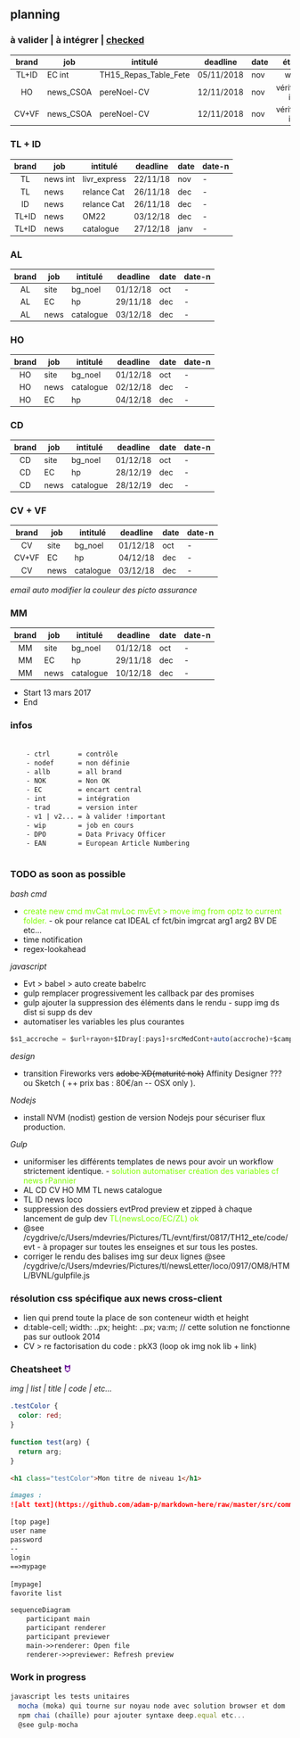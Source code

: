 ## planning 

### à valider | à intégrer | [checked](dl2018done.md)

| brand | job       | intitulé              | deadline   | date | état      |
| :---: | ----      | ------------          | ---------- | ---- | ---:      |
| TL+ID | EC int    | TH15_Repas_Table_Fete | 05/11/2018 | nov  | wip       |
| HO    | news_CSOA | pereNoel-CV           | 12/11/2018 | nov  | vérif-int |
| CV+VF | news_CSOA | pereNoel-CV           | 12/11/2018 | nov  | vérif-int |

### TL + ID

| brand | job      | intitulé        | deadline   | date | date-n   |
| :---: | -------  | --------------- | ---------- | ---- | :------- |
| TL    | news int | livr_express    | 22/11/18   | nov  | -        |
| TL    | news     | relance Cat     | 26/11/18   | dec  | -        |
| ID    | news     | relance Cat     | 26/11/18   | dec  | -        |
| TL+ID | news     | OM22            | 03/12/18   | dec  | -        |
| TL+ID | news     | catalogue       | 27/12/18   | janv | -        |

### AL

| brand | job       | intitulé    | deadline | date | date-n |
| :---: | ----      | ---------   | -------- | ---- | ----   |
| AL    | site      | bg_noel     | 01/12/18 | oct  | -      |
| AL    | EC        | hp          | 29/11/18 | dec  | -      |
| AL    | news      | catalogue   | 03/12/18 | dec  | -      |

### HO

| brand | job       | intitulé    | deadline | date | date-n |
| :---: | ----      | ---------   | -------- | ---- | ----   |
| HO    | site      | bg_noel     | 01/12/18 | oct  | -      |
| HO    | news      | catalogue   | 02/12/18 | dec  | -      |
| HO    | EC        | hp          | 04/12/18 | dec  | -      |

### CD

| brand | job  | intitulé  | deadline | date | date-n |
| :---: | ---- | --------- | -------- | ---- | ----   |
| CD    | site | bg_noel   | 01/12/18 | oct  | -      |
| CD    | EC   | hp        | 28/12/19 | dec  | -      |
| CD    | news | catalogue | 28/12/19 | dec  | -      |

### CV + VF

| brand | job       | intitulé    | deadline | date | date-n |
| :---: | ----      | ---------   | -------- | ---- | ----   |
| CV    | site      | bg_noel     | 01/12/18 | oct  | -      |
| CV+VF | EC        | hp          | 04/12/18 | dec  | -      |
| CV    | news      | catalogue   | 03/12/18 | dec  | -      |

_email auto modifier la couleur des picto assurance_

### MM

| brand | job  | intitulé  | deadline | date | date-n |
| :---: | ---- | --------  | -------- | ---- | ----   |
| MM    | site | bg_noel   | 01/12/18 | oct  | -      |
| MM    | EC   | hp        | 29/11/18 | dec  | -      |
| MM    | news | catalogue | 10/12/18 | dec  | -      |

* Start 13 mars 2017
* End

### infos

<pre>
	<code>
	- ctrl       = contrôle
	- nodef      = non définie
	- allb       = all brand
	- NOK        = Non OK
	- EC         = encart central
	- int        = intégration
	- trad       = version inter
	- v1 | v2... = à valider !important
	- wip        = job en cours
	- DPO        = Data Privacy Officer
	- EAN        = European Article Numbering
	</code>
</pre>

### TODO as soon as possible

_bash cmd_

<!-- - fct create $date_cov_folder <span style="color: chartreuse;">OK > @see covcv C:\cygwin64\bin\</span> -->

* <span style="color: chartreuse;">create new cmd mvCat mvLoc mvEvt > move img from optz to current folder.</span> - ok pour relance cat IDEAL cf fct/bin imgrcat arg1 arg2 BV DE etc...
* time notification
* regex-lookahead

_javascript_

* Evt > babel > auto create babelrc
* gulp remplacer progressivement les callback par des promises
* gulp ajouter la suppression des éléments dans le rendu - supp img ds dist si supp ds dev
* automatiser les variables les plus courantes

```javascript
$s1_accroche = $url+rayon+$IDray[:pays]+srcMedCont+auto(accroche)+$campaign
```

_design_

* transition Fireworks vers <s>adobe XD(maturité nok)</s> Affinity Designer ??? ou Sketch ( ++ prix bas : 80€/an -- OSX only ).

_Nodejs_

* install NVM (nodist) gestion de version Nodejs pour sécuriser flux production.

_Gulp_

* uniformiser les différents templates de news pour avoir un workflow strictement identique. - <span style="color: chartreuse;">solution automatiser création des variables cf news rPannier</span>
* AL CD CV HO MM TL news catalogue
* TL ID news loco
* suppression des dossiers evtProd preview et zipped à chaque lancement de gulp dev <span style="color: chartreuse;">TL(newsLoco/EC/ZL) ok</span>
* @see /cygdrive/c/Users/mdevries/Pictures/TL/evnt/first/0817/TH12_ete/code/evt - à propager sur toutes les enseignes et sur tous les postes.
* corriger le rendu des balises img sur deux lignes @see /cygdrive/c/Users/mdevries/Pictures/tl/newsLetter/loco/0917/OM8/HTML/BVNL/gulpfile.js

### résolution css spécifique aux news cross-client

* lien qui prend toute la place de son conteneur width et height
* d:table-cell; width: ..px; height: ..px; va:m; // cette solution ne fonctionne pas sur outlook 2014
* CV > re factorisation du code : pkX3 (loop ok img nok lib + link)

### Cheatsheet ![alt text](https://github.com/adam-p/markdown-here/raw/master/src/common/images/icon14.png "Logo Title Text 1")

_img | list | title | code | etc..._

```css
.testColor {
  color: red;
}
```

```javascript
function test(arg) {
  return arg;
}
```

```html
<h1 class="testColor">Mon titre de niveau 1</h1>
```

```markdown
images :
![alt text](https://github.com/adam-p/markdown-here/raw/master/src/common/images/icon14.png "Logo Title Text 1")
```

```uiflow
[top page]
user name
password
--
login
==>mypage

[mypage]
favorite list
```

```mermaid
sequenceDiagram
    participant main
    participant renderer
    participant previewer
    main->>renderer: Open file
    renderer->>previewer: Refresh preview
```

### Work in progress

``` javascript
javascript les tests unitaires
  mocha (moka) qui tourne sur noyau node avec solution browser et dom
  npm chai (chaïlle) pour ajouter syntaxe deep.equal etc...
  @see gulp-mocha
```
